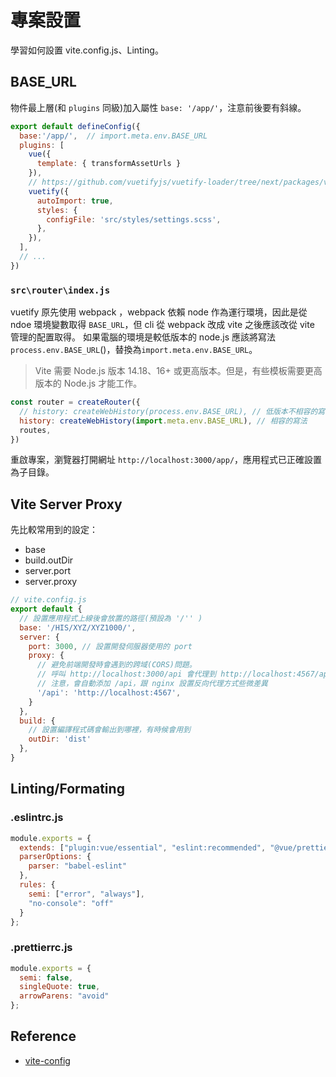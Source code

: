 # 專案設置
學習如何設置 vite.config.js、Linting。
## BASE_URL
物件最上層(和 `plugins` 同級)加入屬性 `base: '/app/'`，注意前後要有斜線。
```js
export default defineConfig({
  base:'/app/',  // import.meta.env.BASE_URL
  plugins: [
    vue({
      template: { transformAssetUrls }
    }),
    // https://github.com/vuetifyjs/vuetify-loader/tree/next/packages/vite-plugin
    vuetify({
      autoImport: true,
      styles: {
        configFile: 'src/styles/settings.scss',
      },
    }),
  ],
  // ...
})
```

### `src\router\index.js`   
vuetify 原先使用 webpack ，webpack 依賴 node 作為運行環境，因此是從 ndoe 環境變數取得 `BASE_URL`，但 cli 從 webpack 改成 vite 之後應該改從 vite 管理的配置取得。
如果電腦的環境是較低版本的 node.js 應該將寫法`process.env.BASE_URL`()，替換為`import.meta.env.BASE_URL`。
> Vite 需要 Node.js 版本 14.18、16+ 或更高版本。但是，有些模板需要更高版本的 Node.js 才能工作。

```js
const router = createRouter({
  // history: createWebHistory(process.env.BASE_URL), // 低版本不相容的寫法
  history: createWebHistory(import.meta.env.BASE_URL), // 相容的寫法
  routes,
})
```

重啟專案，瀏覽器打開網址 `http://localhost:3000/app/`，應用程式已正確設置為子目錄。
## Vite Server Proxy
先比較常用到的設定：
  - base
  - build.outDir
  - server.port
  - server.proxy
```js
// vite.config.js
export default {
  // 設置應用程式上線後會放置的路徑(預設為 '/'' )
  base: '/HIS/XYZ/XYZ1000/',
  server: {
    port: 3000, // 設置開發伺服器使用的 port
    proxy: {
      // 避免前端開發時會遇到的跨域(CORS)問題。
      // 呼叫 http://localhost:3000/api 會代理到 http://localhost:4567/api/ 
      // 注意，會自動添加 /api，跟 nginx 設置反向代理方式些微差異
      '/api': 'http://localhost:4567',
    }
  },
  build: {
    // 設置編譯程式碼會輸出到哪裡，有時候會用到
    outDir: 'dist'
  },
}
```
## Linting/Formating
### .eslintrc.js  
```js
module.exports = {
  extends: ["plugin:vue/essential", "eslint:recommended", "@vue/prettier"],
  parserOptions: {
    parser: "babel-eslint"
  },
  rules: {
    semi: ["error", "always"],
    "no-console": "off"
  }
};
```
### .prettierrc.js  
```js
module.exports = {
  semi: false,
  singleQuote: true,
  arrowParens: "avoid"
};
```
## Reference
- [vite-config](https://vitejs.dev/config/)